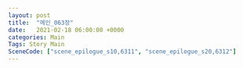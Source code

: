 ```yaml
---
layout: post
title:  "메인_063장"
date:   2021-02-18 06:00:00 +0000
categories: Main
Tags: Story Main
SceneCode: ["scene_epilogue_s10,6311", "scene_epilogue_s20,6312"]
---
```

